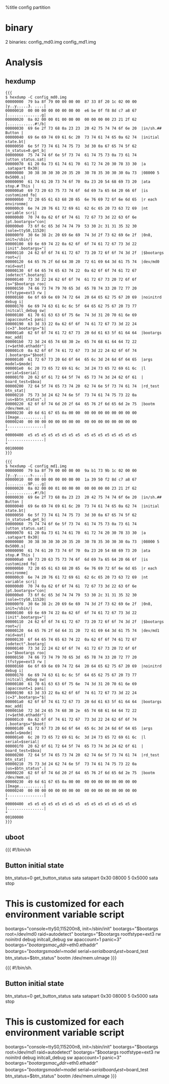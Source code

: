 %title config partition

# binary 

  2 binaries: config_md0.img config_md1.img

# Analysis
## hexdump

	{{{
	$ hexdump -C config_md0.img
	00000000  79 ba 8f 79 00 00 00 00  87 33 8f 20 1c 02 00 00  |y..y.....3. ....|
	00000010  00 00 00 00 00 00 00 00  e6 be 0f f8 8d c7 a8 67  |...............g|
	00000020  0a 02 00 00 01 00 00 00  00 00 00 00 23 21 2f 62  |............#!/b|
	00000030  69 6e 2f 73 68 0a 23 23  20 42 75 74 74 6f 6e 20  |in/sh.## Button |
	00000040  69 6e 69 74 69 61 6c 20  73 74 61 74 65 0a 62 74  |initial state.bt|
	00000050  6e 5f 73 74 61 74 75 73  3d 30 0a 67 65 74 5f 62  |n_status=0.get_b|
	00000060  75 74 74 6f 6e 5f 73 74  61 74 75 73 0a 73 61 74  |utton_status.sat|
	00000070  61 20 0a 73 61 74 61 70  61 72 74 20 30 78 33 30  |a .satapart 0x30|
	00000080  30 38 30 30 30 20 35 20  30 78 35 30 30 30 0a 73  |08000 5 0x5000.s|
	00000090  61 74 61 20 73 74 6f 70  0a 23 20 54 68 69 73 20  |ata stop.# This |
	000000a0  69 73 20 63 75 73 74 6f  6d 69 7a 65 64 20 66 6f  |is customized fo|
	000000b0  72 20 65 61 63 68 20 65  6e 76 69 72 6f 6e 6d 65  |r each environme|
	000000c0  6e 74 20 76 61 72 69 61  62 6c 65 20 73 63 72 69  |nt variable scri|
	000000d0  70 74 0a 62 6f 6f 74 61  72 67 73 3d 22 63 6f 6e  |pt.bootargs="con|
	000000e0  73 6f 6c 65 3d 74 74 79  53 30 2c 31 31 35 32 30  |sole=ttyS0,11520|
	000000f0  30 6e 38 2c 20 69 6e 69  74 3d 2f 73 62 69 6e 2f  |0n8, init=/sbin/|
	00000100  69 6e 69 74 22 0a 62 6f  6f 74 61 72 67 73 3d 22  |init".bootargs="|
	00000110  24 62 6f 6f 74 61 72 67  73 20 72 6f 6f 74 3d 2f  |$bootargs root=/|
	00000120  64 65 76 2f 6d 64 30 20  72 61 69 64 3d 61 75 74  |dev/md0 raid=aut|
	00000130  6f 64 65 74 65 63 74 22  0a 62 6f 6f 74 61 72 67  |odetect".bootarg|
	00000140  73 3d 22 24 62 6f 6f 74  61 72 67 73 20 72 6f 6f  |s="$bootargs roo|
	00000150  74 66 73 74 79 70 65 3d  65 78 74 33 20 72 77 20  |tfstype=ext3 rw |
	00000160  6e 6f 69 6e 69 74 72 64  20 64 65 62 75 67 20 69  |noinitrd debug i|
	00000170  6e 69 74 63 61 6c 6c 5f  64 65 62 75 67 20 73 77  |nitcall_debug sw|
	00000180  61 70 61 63 63 6f 75 6e  74 3d 31 20 70 61 6e 69  |apaccount=1 pani|
	00000190  63 3d 33 22 0a 62 6f 6f  74 61 72 67 73 3d 22 24  |c=3".bootargs="$|
	000001a0  62 6f 6f 74 61 72 67 73  20 6d 61 63 5f 61 64 64  |bootargs mac_add|
	000001b0  72 3d 24 65 74 68 30 2e  65 74 68 61 64 64 72 22  |r=$eth0.ethaddr"|
	000001c0  0a 62 6f 6f 74 61 72 67  73 3d 22 24 62 6f 6f 74  |.bootargs="$boot|
	000001d0  61 72 67 73 20 6d 6f 64  65 6c 3d 24 6d 6f 64 65  |args model=$mode|
	000001e0  6c 20 73 65 72 69 61 6c  3d 24 73 65 72 69 61 6c  |l serial=$serial|
	000001f0  20 62 6f 61 72 64 5f 74  65 73 74 3d 24 62 6f 61  | board_test=$boa|
	00000200  72 64 5f 74 65 73 74 20  62 74 6e 5f 73 74 61 74  |rd_test btn_stat|
	00000210  75 73 3d 24 62 74 6e 5f  73 74 61 74 75 73 22 0a  |us=$btn_status".|
	00000220  62 6f 6f 74 6d 20 2f 64  65 76 2f 6d 65 6d 2e 75  |bootm /dev/mem.u|
	00000230  49 6d 61 67 65 0a 00 00  00 00 00 00 00 00 00 00  |Image...........|
	00000240  00 00 00 00 00 00 00 00  00 00 00 00 00 00 00 00  |................|
	*
	00000400  e5 e5 e5 e5 e5 e5 e5 e5  e5 e5 e5 e5 e5 e5 e5 e5  |................|
	*
	00100000
	}}}

	{{{
	$ hexdump -C config_md1.img
	00000000  79 ba 8f 79 00 00 00 00  9a b1 73 9b 1c 02 00 00  |y..y......s.....|
	00000010  00 00 00 00 00 00 00 00  1a 39 50 f2 8d c7 a8 67  |.........9P....g|
	00000020  0a 02 00 00 01 00 00 00  00 00 00 00 23 21 2f 62  |............#!/b|
	00000030  69 6e 2f 73 68 0a 23 23  20 42 75 74 74 6f 6e 20  |in/sh.## Button |
	00000040  69 6e 69 74 69 61 6c 20  73 74 61 74 65 0a 62 74  |initial state.bt|
	00000050  6e 5f 73 74 61 74 75 73  3d 30 0a 67 65 74 5f 62  |n_status=0.get_b|
	00000060  75 74 74 6f 6e 5f 73 74  61 74 75 73 0a 73 61 74  |utton_status.sat|
	00000070  61 20 0a 73 61 74 61 70  61 72 74 20 30 78 33 30  |a .satapart 0x30|
	00000080  30 38 30 30 30 20 35 20  30 78 35 30 30 30 0a 73  |08000 5 0x5000.s|
	00000090  61 74 61 20 73 74 6f 70  0a 23 20 54 68 69 73 20  |ata stop.# This |
	000000a0  69 73 20 63 75 73 74 6f  6d 69 7a 65 64 20 66 6f  |is customized fo|
	000000b0  72 20 65 61 63 68 20 65  6e 76 69 72 6f 6e 6d 65  |r each environme|
	000000c0  6e 74 20 76 61 72 69 61  62 6c 65 20 73 63 72 69  |nt variable scri|
	000000d0  70 74 0a 62 6f 6f 74 61  72 67 73 3d 22 63 6f 6e  |pt.bootargs="con|
	000000e0  73 6f 6c 65 3d 74 74 79  53 30 2c 31 31 35 32 30  |sole=ttyS0,11520|
	000000f0  30 6e 38 2c 20 69 6e 69  74 3d 2f 73 62 69 6e 2f  |0n8, init=/sbin/|
	00000100  69 6e 69 74 22 0a 62 6f  6f 74 61 72 67 73 3d 22  |init".bootargs="|
	00000110  24 62 6f 6f 74 61 72 67  73 20 72 6f 6f 74 3d 2f  |$bootargs root=/|
	00000120  64 65 76 2f 6d 64 31 20  72 61 69 64 3d 61 75 74  |dev/md1 raid=aut|
	00000130  6f 64 65 74 65 63 74 22  0a 62 6f 6f 74 61 72 67  |odetect".bootarg|
	00000140  73 3d 22 24 62 6f 6f 74  61 72 67 73 20 72 6f 6f  |s="$bootargs roo|
	00000150  74 66 73 74 79 70 65 3d  65 78 74 33 20 72 77 20  |tfstype=ext3 rw |
	00000160  6e 6f 69 6e 69 74 72 64  20 64 65 62 75 67 20 69  |noinitrd debug i|
	00000170  6e 69 74 63 61 6c 6c 5f  64 65 62 75 67 20 73 77  |nitcall_debug sw|
	00000180  61 70 61 63 63 6f 75 6e  74 3d 31 20 70 61 6e 69  |apaccount=1 pani|
	00000190  63 3d 33 22 0a 62 6f 6f  74 61 72 67 73 3d 22 24  |c=3".bootargs="$|
	000001a0  62 6f 6f 74 61 72 67 73  20 6d 61 63 5f 61 64 64  |bootargs mac_add|
	000001b0  72 3d 24 65 74 68 30 2e  65 74 68 61 64 64 72 22  |r=$eth0.ethaddr"|
	000001c0  0a 62 6f 6f 74 61 72 67  73 3d 22 24 62 6f 6f 74  |.bootargs="$boot|
	000001d0  61 72 67 73 20 6d 6f 64  65 6c 3d 24 6d 6f 64 65  |args model=$mode|
	000001e0  6c 20 73 65 72 69 61 6c  3d 24 73 65 72 69 61 6c  |l serial=$serial|
	000001f0  20 62 6f 61 72 64 5f 74  65 73 74 3d 24 62 6f 61  | board_test=$boa|
	00000200  72 64 5f 74 65 73 74 20  62 74 6e 5f 73 74 61 74  |rd_test btn_stat|
	00000210  75 73 3d 24 62 74 6e 5f  73 74 61 74 75 73 22 0a  |us=$btn_status".|
	00000220  62 6f 6f 74 6d 20 2f 64  65 76 2f 6d 65 6d 2e 75  |bootm /dev/mem.u|
	00000230  49 6d 61 67 65 0a 00 00  00 00 00 00 00 00 00 00  |Image...........|
	00000240  00 00 00 00 00 00 00 00  00 00 00 00 00 00 00 00  |................|
	*
	00000400  e5 e5 e5 e5 e5 e5 e5 e5  e5 e5 e5 e5 e5 e5 e5 e5  |................|
	*
	00100000
	}}}

##  uboot 

{{{
#!/bin/sh
## Button initial state
btn_status=0
get_button_status
sata
satapart 0x30 08000 5 0x5000
sata stop
# This is customized for each environment variable script
bootargs="console=ttyS0,115200n8, init=/sbin/init"
bootargs="$bootargs root=/dev/md0 raid=autodetect"
bootargs="$bootargs rootfstype=ext3 rw noinitrd debug initcall_debug sw apaccount=1 panic=3"
bootargs="$bootargs mac_addr=$eth0.ethaddr"
bootargs="$bootargs model=$model serial=$serial board_test=$board_test btn_status=$btn_status"
bootm /dev/mem.uImage
}}}


{{{
#!/bin/sh.
## Button initial state
btn_status=0
get_button_status
sata
satapart 0x30 08000 5 0x5000
sata stop
# This is customized for each environment variable script
bootargs="console=ttyS0,115200n8, init=/sbin/init"
bootargs="$bootargs root=/dev/md1 raid=autodetect"
bootargs="$bootargs rootfstype=ext3 rw noinitrd debug initcall_debug sw apaccount=1 panic=3"
bootargs="$bootargs mac_addr=$eth0.ethaddr"
bootargs="$bootargs model=$model serial=$serial board_test=$board_test btn_status=$btn_status"
bootm /dev/mem.uImage
}}}
